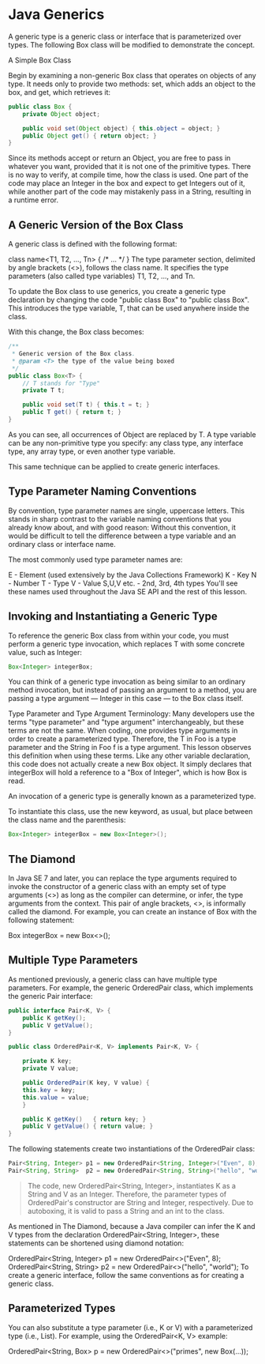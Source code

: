 # Java Generics

A generic type is a generic class or interface that is parameterized over types. The following Box class will be modified to demonstrate the concept.

A Simple Box Class

Begin by examining a non-generic Box class that operates on objects of any type. It needs only to provide two methods: set, which adds an object to the box, and get, which retrieves it:

``` java
public class Box {
    private Object object;

    public void set(Object object) { this.object = object; }
    public Object get() { return object; }
}
```

Since its methods accept or return an Object, you are free to pass in whatever you want, provided that it is not one of the primitive types.
There is no way to verify, at compile time, how the class is used.
One part of the code may place an Integer in the box and expect to get Integers out of it, while another part of the code may mistakenly pass in a String, resulting in a runtime error.


## A Generic Version of the Box Class

A generic class is defined with the following format:

class name<T1, T2, ..., Tn> { /* ... */ }
The type parameter section, delimited by angle brackets (<>), follows the class name. It specifies the type parameters (also called type variables) T1, T2, ..., and Tn.

To update the Box class to use generics, you create a generic type declaration by changing the code "public class Box" to "public class Box<T>". This introduces the type variable, T, that can be used anywhere inside the class.

With this change, the Box class becomes:

``` java
/**
 * Generic version of the Box class.
 * @param <T> the type of the value being boxed
 */
public class Box<T> {
    // T stands for "Type"
    private T t;

    public void set(T t) { this.t = t; }
    public T get() { return t; }
}
```

As you can see, all occurrences of Object are replaced by T. A type variable can be any non-primitive type you specify: any class type, any interface type, any array type, or even another type variable.

This same technique can be applied to create generic interfaces.

## Type Parameter Naming Conventions

By convention, type parameter names are single, uppercase letters. This stands in sharp contrast to the variable naming conventions that you already know about, and with good reason: Without this convention, it would be difficult to tell the difference between a type variable and an ordinary class or interface name.

The most commonly used type parameter names are:

E - Element (used extensively by the Java Collections Framework)
K - Key
N - Number
T - Type
V - Value
S,U,V etc. - 2nd, 3rd, 4th types
You'll see these names used throughout the Java SE API and the rest of this lesson.

## Invoking and Instantiating a Generic Type

To reference the generic Box class from within your code, you must perform a generic type invocation, which replaces T with some concrete value, such as Integer:

``` java
Box<Integer> integerBox;
```

You can think of a generic type invocation as being similar to an ordinary method invocation, but instead of passing an argument to a method, you are passing a type argument — Integer in this case — to the Box class itself.

Type Parameter and Type Argument Terminology: Many developers use the terms "type parameter" and "type argument" interchangeably, but these terms are not the same. When coding, one provides type arguments in order to create a parameterized type. Therefore, the T in Foo<T> is a type parameter and the String in Foo<String> f is a type argument. This lesson observes this definition when using these terms.
Like any other variable declaration, this code does not actually create a new Box object. It simply declares that integerBox will hold a reference to a "Box of Integer", which is how Box<Integer> is read.

An invocation of a generic type is generally known as a parameterized type.

To instantiate this class, use the new keyword, as usual, but place <Integer> between the class name and the parenthesis:

``` java
Box<Integer> integerBox = new Box<Integer>();
```

## The Diamond

In Java SE 7 and later, you can replace the type arguments required to invoke the constructor of a generic class with an empty set of type arguments (<>) as long as the compiler can determine, or infer, the type arguments from the context. This pair of angle brackets, <>, is informally called the diamond. For example, you can create an instance of Box<Integer> with the following statement:

Box<Integer> integerBox = new Box<>();

## Multiple Type Parameters

As mentioned previously, a generic class can have multiple type parameters. For example, the generic OrderedPair class, which implements the generic Pair interface:

``` java
public interface Pair<K, V> {
    public K getKey();
    public V getValue();
}
```

``` java
public class OrderedPair<K, V> implements Pair<K, V> {

    private K key;
    private V value;

    public OrderedPair(K key, V value) {
	this.key = key;
	this.value = value;
    }

    public K getKey()	{ return key; }
    public V getValue() { return value; }
}
```

The following statements create two instantiations of the OrderedPair class:

``` java
Pair<String, Integer> p1 = new OrderedPair<String, Integer>("Even", 8);
Pair<String, String>  p2 = new OrderedPair<String, String>("hello", "world");
```
> The code, new OrderedPair<String, Integer>, instantiates K as a String and V as an Integer. Therefore, the parameter types of OrderedPair's constructor are String and Integer, respectively. Due to autoboxing, it is valid to pass a String and an int to the class.

As mentioned in The Diamond, because a Java compiler can infer the K and V types from the declaration OrderedPair<String, Integer>, these statements can be shortened using diamond notation:

OrderedPair<String, Integer> p1 = new OrderedPair<>("Even", 8);
OrderedPair<String, String>  p2 = new OrderedPair<>("hello", "world");
To create a generic interface, follow the same conventions as for creating a generic class.

## Parameterized Types

You can also substitute a type parameter (i.e., K or V) with a parameterized type (i.e., List<String>). For example, using the OrderedPair<K, V> example:

OrderedPair<String, Box<Integer>> p = new OrderedPair<>("primes", new Box<Integer>(...));